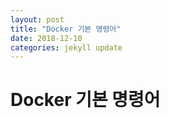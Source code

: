 ```yaml
---
layout: post
title: "Docker 기본 명령어"
date: 2018-12-10
categories: jekyll update
---
```


# Docker 기본 명령어

